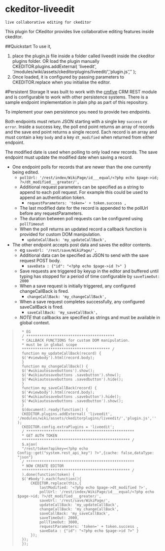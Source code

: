 # ckeditor-liveedit
    live collaborative editing for ckeditor

This plugin for CKeditor provides live collaborative editing features inside ckeditor.

##Quickstart
To use it, 

1. place the plugin.js file inside a folder called liveedit inside the ckeditor plugins folder.
OR load the plugin manually
CKEDITOR.plugins.addExternal( 'liveedit', '/modules/wiki/assets/ckeditorplugins/liveedit/','plugin.js','' );
2. Once loaded, it is configured by passing parameters to CKEDITOR.replace when you initialise the editor.


#Persistent Storage
It was built to work with the [cmfive](https://github.com/2pisoftware/cmfive/) CRM REST module and is configurable to work with other persistence systems. There is a sample endpoint implementation in plain php as part of this repository. 

To implement your own persistence you need to provide two endpoints. 

Both endpoints must return JSON starting with a single key `success` or `error`.
Inside a success key, the poll end point returns an array of records and the save end point returns a single record.
Each record is an array and must contain a key `body` and a key `dt_modified` when returned from either endpoint.

The modified date is used when polling to only load new records.
The save endpoint must update the modified date when saving a record.

- One endpoint polls for records that are newer than the one currently being edited.
	- `pollUrl: '/rest/index/WikiPage/id___equal/<?php echo $page->id; ?>/dt_modified___greater/',`
    - Additional request parameters can be specified as a string to append to each poll request. For example this could be used to append an authentication token.  
		- `requestParameters: 'token=' + token.success ,`
	- The last modified date for the record is appended to the pollUrl before any requestParameters.
    - The duration between poll requests can be configured using `pollTimeout`
	- When the poll returns an updated record a callback function is provided for custom DOM manipulation.
      	- `updateCallBack: 'my_updateCallBack',`
- The other endpoint accepts post data and saves the editor contents.
	- eg `saveUrl: '/rest/save/WikiPage/',`
	- Additional data can be specified as JSON to send with the save request POST body.
		- `saveData : {"id": "<?php echo $page->id ?>" }`
	- Save requests are triggered by keyup in the editor and buffered until typing has stopped for a period of time configurable by `saveTimeOut: 2000`
	- When a save request is initially triggered, any configured changeCallBack is fired.  			
		- `changeCallBack: 'my_changeCallBack',`
	- When a save request completes successfully, any configured saveCallBack is fired.
		- `saveCallBack: 'my_saveCallBack',`
	- *NOTE* that callbacks are specified as strings and must be available in global context.

	

>		* EG
>		/ ****************************************
>		* CALLBACK FUNCTIONS for custom DOM manipulation.
>		* must be in global scope
>		**************************************** /
>		function my_updateCallBack(record) {
>		$('#viewbody').html(record.body);
>		}
>		function my_changeCallBack() {
>		$('#wikiautosavebuttons').show();
>		$('#wikiautosavebuttons .savebutton').show();
>		$('#wikiautosavebuttons .savedbutton').hide();
>		}
>		function my_saveCallBack(record) {
>		$('#viewbody').html(record.body);
>		$('#wikiautosavebuttons .savebutton').hide();
>		$('#wikiautosavebuttons .savedbutton').show();
>		}
>		$(document).ready(function() {
>		CKEDITOR.plugins.addExternal( 'liveedit', '/modules/wiki/assets/ckeditorplugins/liveedit/','plugin.js','' );
>		CKEDITOR.config.extraPlugins = 'liveedit';
>		/ *************************************************
>		* GET AUTH TOKEN
>		************************************************* /
>		$.ajax(
>		"/rest/token?apikey=<?php echo Config::get("system.rest_api_key") ?>",{cache: false,dataType: "json"}
>		/ *************************************************
>		* NOW CREATE EDITOR
>		************************************************* /
>		).done(function(token) {
>		$('#body').each(function(){
>			CKEDITOR.replace(this,{
>				lastModified: '<?php echo $page->dt_modified ?>',
>				pollUrl: '/rest/index/WikiPage/id___equal/<?php echo $page->id; ?>/dt_modified___greater/',
>				saveUrl: '/rest/save/WikiPage/',
>				updateCallBack: 'my_updateCallBack',
>				changeCallBack: 'my_changeCallBack',
>				saveCallBack: 'my_saveCallBack',
>				saveTimeOut: 2000,
>				pollTimeOut: 3000,
>				requestParameters: 'token=' + token.success ,
>				saveData : {"id": "<?php echo $page->id ?>" }
>			});
>		});
>		});

